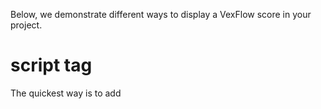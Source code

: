 Below, we demonstrate different ways to display a VexFlow score in your project.

# script tag

The quickest way is to add <script> tags into a static HTML page.

First, we add a <script> tag to include the VexFlow library.

```
<script src="https://cdn.jsdelivr.net/npm/vexflow/build/cjs/vexflow.js"></script>
```

...

## CDN

You can use any CDN that serves NPM packages. Our favorites are jsdelivr and unpkg. Choose the one that works best for you!

**jsdelivr**

- Minified: https://cdn.jsdelivr.net/npm/vexflow/build/cjs/vexflow.js
- Debug: https://cdn.jsdelivr.net/npm/vexflow/build/cjs/vexflow-debug.js

**unpkg**

- Minified: https://unpkg.com/vexflow/build/cjs/vexflow.js
- Debug: https://unpkg.com/vexflow/build/cjs/vexflow-debug.js


## Common JS vs ES Module

...

# Node.js

...

# TypeScript

If your TypeScript project uses a bundler such as webpack or esbuild, you will need to make sure that VexFlow can be imported. The easiest way is to use npm:

```
npm install vexflow
```

In your `app.ts`, you can import the classes you need. 

```
import { Vex, Flow, Factory, Stave, EasyScore } from "vexflow";
```

If you need a quick way to check that VexFlow is imported correctly, you can print out the build information.

```
// A simple way to check that VexFlow is included properly:
console.log(Vex.Flow.BUILD);

/*
{
    "VERSION": "4.0.1",
    "ID": "efbdff60979ea561ff45bc4ab0b0a9dc12fde868",
    "DATE": "2022-02-28T01:06:16.478Z"
}
*/
```

